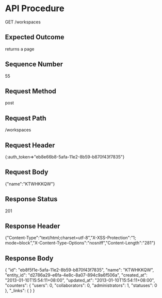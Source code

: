 # API Procedure
GET /workspaces
## Expected Outcome
returns a page
## Sequence Number
55
## Request Method
post
## Request Path
/workspaces
## Request Header
{:auth_token=>"eb8e66b8-5afa-11e2-8b59-b870f43f7835"}
## Request Body
{"name":"KTWHKKQW"}

## Response Status
201
## Response Header
{"Content-Type":"text/html;charset=utf-8","X-XSS-Protection":"1; mode=block","X-Content-Type-Options":"nosniff","Content-Length":"281"}

## Response Body
{
  "id": "eb8f5f1e-5afa-11e2-8b59-b870f43f7835",
  "name": "KTWHKKQW",
  "entity_id": "d2786a29-e6fa-4e8c-8a07-894c9a6f506a",
  "created_at": "2013-01-10T15:54:11+08:00",
  "updated_at": "2013-01-10T15:54:11+08:00",
  "counters": {
    "users": 0,
    "collaborators": 0,
    "administrators": 1,
    "statuses": 0
  },
  "_links": {
  }
}
